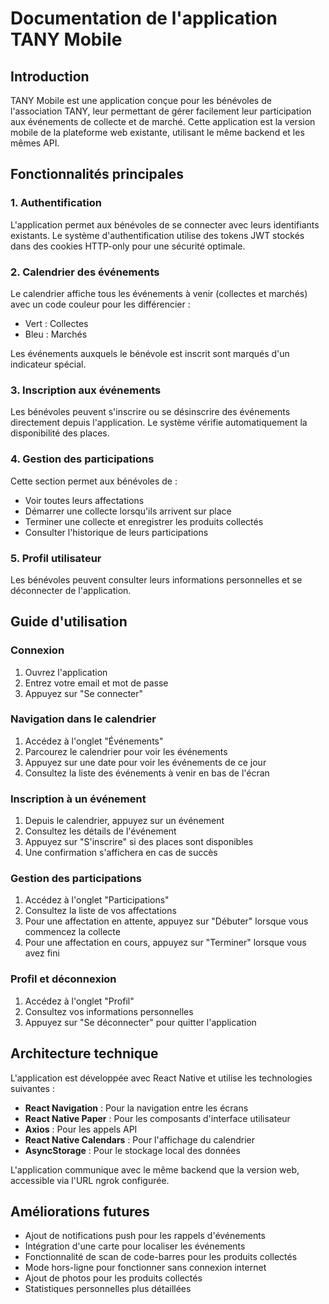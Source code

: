# Documentation de l'application TANY Mobile

## Introduction

TANY Mobile est une application conçue pour les bénévoles de l'association TANY, leur permettant de gérer facilement leur participation aux événements de collecte et de marché. Cette application est la version mobile de la plateforme web existante, utilisant le même backend et les mêmes API.

## Fonctionnalités principales

### 1. Authentification

L'application permet aux bénévoles de se connecter avec leurs identifiants existants. Le système d'authentification utilise des tokens JWT stockés dans des cookies HTTP-only pour une sécurité optimale.

### 2. Calendrier des événements

Le calendrier affiche tous les événements à venir (collectes et marchés) avec un code couleur pour les différencier :
- Vert : Collectes
- Bleu : Marchés

Les événements auxquels le bénévole est inscrit sont marqués d'un indicateur spécial.

### 3. Inscription aux événements

Les bénévoles peuvent s'inscrire ou se désinscrire des événements directement depuis l'application. Le système vérifie automatiquement la disponibilité des places.

### 4. Gestion des participations

Cette section permet aux bénévoles de :
- Voir toutes leurs affectations
- Démarrer une collecte lorsqu'ils arrivent sur place
- Terminer une collecte et enregistrer les produits collectés
- Consulter l'historique de leurs participations

### 5. Profil utilisateur

Les bénévoles peuvent consulter leurs informations personnelles et se déconnecter de l'application.

## Guide d'utilisation

### Connexion

1. Ouvrez l'application
2. Entrez votre email et mot de passe
3. Appuyez sur "Se connecter"

### Navigation dans le calendrier

1. Accédez à l'onglet "Événements"
2. Parcourez le calendrier pour voir les événements
3. Appuyez sur une date pour voir les événements de ce jour
4. Consultez la liste des événements à venir en bas de l'écran

### Inscription à un événement

1. Depuis le calendrier, appuyez sur un événement
2. Consultez les détails de l'événement
3. Appuyez sur "S'inscrire" si des places sont disponibles
4. Une confirmation s'affichera en cas de succès

### Gestion des participations

1. Accédez à l'onglet "Participations"
2. Consultez la liste de vos affectations
3. Pour une affectation en attente, appuyez sur "Débuter" lorsque vous commencez la collecte
4. Pour une affectation en cours, appuyez sur "Terminer" lorsque vous avez fini

### Profil et déconnexion

1. Accédez à l'onglet "Profil"
2. Consultez vos informations personnelles
3. Appuyez sur "Se déconnecter" pour quitter l'application

## Architecture technique

L'application est développée avec React Native et utilise les technologies suivantes :

- **React Navigation** : Pour la navigation entre les écrans
- **React Native Paper** : Pour les composants d'interface utilisateur
- **Axios** : Pour les appels API
- **React Native Calendars** : Pour l'affichage du calendrier
- **AsyncStorage** : Pour le stockage local des données

L'application communique avec le même backend que la version web, accessible via l'URL ngrok configurée.

## Améliorations futures

- Ajout de notifications push pour les rappels d'événements
- Intégration d'une carte pour localiser les événements
- Fonctionnalité de scan de code-barres pour les produits collectés
- Mode hors-ligne pour fonctionner sans connexion internet
- Ajout de photos pour les produits collectés
- Statistiques personnelles plus détaillées
